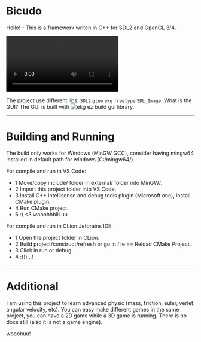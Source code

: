 # Bicudo

Hello! -
This is a framework writen in C++ for SDL2 and OpenGL 3/4.

![showcase](https://github.com/MrsRina/bicudo/blob/main/splash/splash-version-3.0.0.mp4)

The project use different libs: `SDL2` `glew` `ekg` `freetype` `SDL_Image`.
What is the GUI? The GUI is built with ![ekg ez build](https://github.com/ekg-ez-build-gui) gui library.

---

# Building and Running

The build only works for Windows (MinGW GCC), consider having mingw64 installed in default path for
windows (C:/mingw64/).

For compile and run in VS Code:
- 1 Move/copy include/ folder in external/ folder into MinGW/.
- 2 Import this project folder into VS Code.
- 3 Install C++ intellisense and debug tools plugin (Microsoft one), install CMake plugin.
- 4 Run CMake project.
- 6 :) <3 wooohhbiii uu

For compile and run in CLion Jetbrains IDE:
- 1 Open the project folder in CLion.
- 2 Build project/construct/refresh or go in file == Reload CMake Project.
- 3 Click in run or debug.
- 4 :))) ,,!

---

# Additional

I am using this project to learn advanced physic (mass, friction, euler, verlet, angular velocity, etc).
You can easy make different games in the same project, you can have a 2D game while a 3D game is running.
There is no docs still (also it is not a game engine).

wooohuu!
